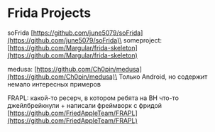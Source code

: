 # Frida Projects

soFrida [https://github.com/june5079/soFrida](https://github.com/june5079/soFrida)\
someproject: [https://github.com/Margular/frida-skeleton](https://github.com/Margular/frida-skeleton)

medusa: [https://github.com/Ch0pin/medusa](https://github.com/Ch0pin/medusa)\
Только Android, но содержит немало интересных примеров

FRAPL: какой-то ресерч, в котором ребята на BH что-то джейлбрейкнули + написали фреймворк с фридой [https://github.com/FriedAppleTeam/FRAPL](https://github.com/FriedAppleTeam/FRAPL)
